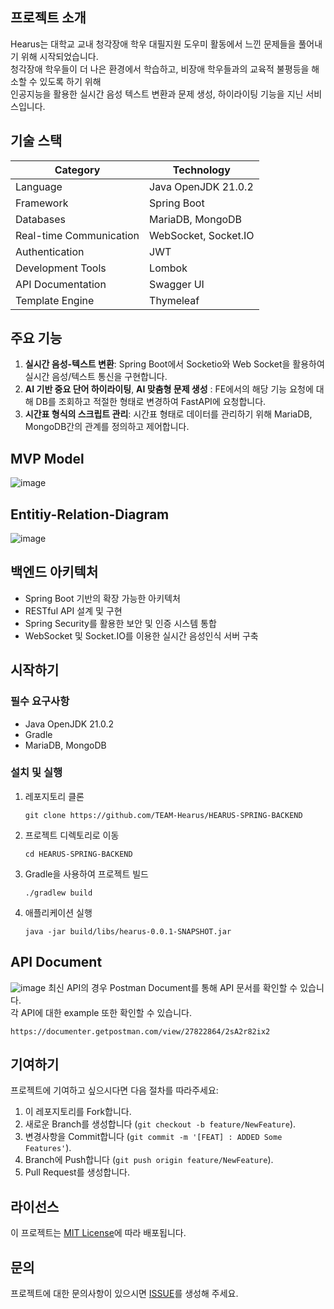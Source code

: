 ## 프로젝트 소개
Hearus는 대학교 교내 청각장애 학우 대필지원 도우미 활동에서 느낀 문제들을 풀어내기 위해 시작되었습니다. </br>
청각장애 학우들이 더 나은 환경에서 학습하고, 비장애 학우들과의 교육적 불평등을 해소할 수 있도록 하기 위해 </br>
인공지능을 활용한 실시간 음성 텍스트 변환과 문제 생성, 하이라이팅 기능을 지닌 서비스입니다.

## 기술 스택
| Category | Technology |
|----------|------------|
| Language | Java OpenJDK 21.0.2 |
| Framework | Spring Boot |
| Databases | MariaDB, MongoDB |
| Real-time Communication | WebSocket, Socket.IO |
| Authentication | JWT |
| Development Tools | Lombok |
| API Documentation | Swagger UI |
| Template Engine | Thymeleaf |

## 주요 기능
1. **실시간 음성-텍스트 변환**: Spring Boot에서 Socketio와 Web Socket을 활용하여 실시간 음성/텍스트 통신을 구현합니다.
2. **AI 기반 중요 단어 하이라이팅**, **AI 맞춤형 문제 생성** : FE에서의 해당 기능 요청에 대해 DB를 조회하고 적절한 형태로 변경하여 FastAPI에 요청합니다.
3. **시간표 형식의 스크립트 관리**: 시간표 형태로 데이터를 관리하기 위해 MariaDB, MongoDB간의 관계를 정의하고 제어합니다.

## MVP Model
![image](https://github.com/user-attachments/assets/6b86e0fc-93fa-4fc4-a77f-1750009f4488)

## Entitiy-Relation-Diagram
![image](https://github.com/user-attachments/assets/9f5b7d43-2c31-444d-bd72-578293aa8edc)

## 백엔드 아키텍처
- Spring Boot 기반의 확장 가능한 아키텍처
- RESTful API 설계 및 구현
- Spring Security를 활용한 보안 및 인증 시스템 통합
- WebSocket 및 Socket.IO를 이용한 실시간 음성인식 서버 구축

## 시작하기

### 필수 요구사항
- Java OpenJDK 21.0.2
- Gradle
- MariaDB, MongoDB

### 설치 및 실행
1. 레포지토리 클론
   ```
   git clone https://github.com/TEAM-Hearus/HEARUS-SPRING-BACKEND
   ```

2. 프로젝트 디렉토리로 이동
   ```
   cd HEARUS-SPRING-BACKEND
   ```

3. Gradle을 사용하여 프로젝트 빌드
   ```
   ./gradlew build
   ```

4. 애플리케이션 실행
   ```
   java -jar build/libs/hearus-0.0.1-SNAPSHOT.jar
   ```

## API Document
![image](https://github.com/user-attachments/assets/420525e2-92cb-4bea-8357-a431928b0115)
최신 API의 경우 Postman Document를 통해 API 문서를 확인할 수 있습니다. </br>
각 API에 대한 example 또한 확인할 수 있습니다.
```
https://documenter.getpostman.com/view/27822864/2sA2r82ix2
```

## 기여하기
프로젝트에 기여하고 싶으시다면 다음 절차를 따라주세요:
1. 이 레포지토리를 Fork합니다.
2. 새로운 Branch를 생성합니다 (`git checkout -b feature/NewFeature`).
3. 변경사항을 Commit합니다 (`git commit -m '[FEAT] : ADDED Some Features'`).
4. Branch에 Push합니다 (`git push origin feature/NewFeature`).
5. Pull Request를 생성합니다.

## 라이선스
이 프로젝트는 [MIT License](https://github.com/TEAM-Hearus/.github/blob/main/LICENSE)에 따라 배포됩니다.

## 문의
프로젝트에 대한 문의사항이 있으시면 [ISSUE](https://github.com/TEAM-Hearus/.github/tree/main/ISSUE_TEMPLATE)를 생성해 주세요.
